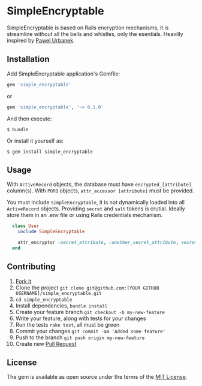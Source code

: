 # SimpleEncryptable

SimpleEncryptable is based on Rails encryption mechanisms, it is streamline without all the bells and whistles, only the esentials. Heavilly inspired by [Pawel Urbanek](https://pawelurbanek.com/rails-secure-encrypt-decrypt).

## Installation

Add SimpleEncryptable application's Gemfile:

```ruby
gem 'simple_encryptable'
```
or
```ruby
gem 'simple_encryptable', '~> 0.1.0'
```

And then execute:

    $ bundle

Or install it yourself as:

    $ gem install simple_encryptable

## Usage
With `ActiveRecord` objects, the database must have `encrypted_[attribute]` column(s). With `PORO` objects, `attr_accessor [attribute]` must be provided.

You must include `SimpleEncryptable`, it is not dynamically loaded into all `ActiveRecord` objects. Providing `secret` and `salt` tokens is crutial. Ideally store them in an .env file or using Rails credentials mechanism.

```ruby
  class User
    include SimpleEncryptable

    attr_encryptor :secret_attribute, :another_secret_attribute, secret: 'foo', salt: 'bar'
  end
```

## Contributing

1. [Fork it](https://help.github.com/articles/about-forks/)
2. Clone the project `git clone git@github.com:[YOUR GITHUB USERNAME]/simple_encryptable.git`
3. `cd simple_encryptable`
4. Install dependencies, `bundle install`
5. Create your feature branch `git checkout -b my-new-feature`
6. Write your feature, along with tests for your changes
7. Run the tests `rake test`, all must be green
8. Commit your changes `git commit -am 'Added some feature'`
9. Push to the branch `git push origin my-new-feature`
10. Create new [Pull Request](https://help.github.com/articles/creating-a-pull-request/)


## License

The gem is available as open source under the terms of the [MIT License](https://opensource.org/licenses/MIT).
